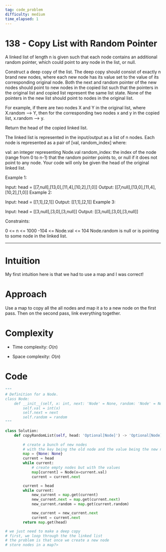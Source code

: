 ```yaml
---
tag: code_problem
difficulty: medium
time_elapsed: 1
---
```


# 138 - Copy List with Random Pointer

A linked list of length n is given such that each node contains an additional random pointer, which could point to any node in the list, or null.

Construct a deep copy of the list. The deep copy should consist of exactly n brand new nodes, where each new node has its value set to the value of its corresponding original node. Both the next and random pointer of the new nodes should point to new nodes in the copied list such that the pointers in the original list and copied list represent the same list state. None of the pointers in the new list should point to nodes in the original list.

For example, if there are two nodes X and Y in the original list, where X.random --> Y, then for the corresponding two nodes x and y in the copied list, x.random --> y.

Return the head of the copied linked list.

The linked list is represented in the input/output as a list of n nodes. Each node is represented as a pair of [val, random_index] where:

val: an integer representing Node.val
random_index: the index of the node (range from 0 to n-1) that the random pointer points to, or null if it does not point to any node.
Your code will only be given the head of the original linked list.

 

Example 1:


Input: head = [[7,null],[13,0],[11,4],[10,2],[1,0]]
Output: [[7,null],[13,0],[11,4],[10,2],[1,0]]
Example 2:


Input: head = [[1,1],[2,1]]
Output: [[1,1],[2,1]]
Example 3:



Input: head = [[3,null],[3,0],[3,null]]
Output: [[3,null],[3,0],[3,null]]
 

Constraints:

0 <= n <= 1000
-104 <= Node.val <= 104
Node.random is null or is pointing to some node in the linked list.

---

# Intuition
<!-- Describe your first thoughts on how to solve this problem. -->
My first intuition here is that we had to use a map and I was correct!

# Approach
<!-- Describe your approach to solving the problem. -->
Use a map to copy all the all nodes and map it a to a new node on the first pass. Then on the second pass, link everything together.

# Complexity
- Time complexity: $O(n)$

- Space complexity: $O(n)$

# Code
```python
"""
# Definition for a Node.
class Node:
    def __init__(self, x: int, next: 'Node' = None, random: 'Node' = None):
        self.val = int(x)
        self.next = next
        self.random = random
"""

class Solution:
    def copyRandomList(self, head: 'Optional[Node]') -> 'Optional[Node]':
        
        # create a bunch of new nodes
        # with the key being the old node and the value being the new node
        map = {None: None}
        current = head
        while current:
            # create empty nodes but with the values
            map[current] = Node(x=current.val)
            current = current.next

        current = head
        while current:
            new_current = map.get(current)
            new_current.next = map.get(current.next)
            new_current.random = map.get(current.random)

            new_current = new_current.next
            current = current.next
        return map.get(head)

# we just need to make a deep copy 
# first, we loop through the the linked list
# the problem is that once we create a new node
# store nodes in a map?>

```
